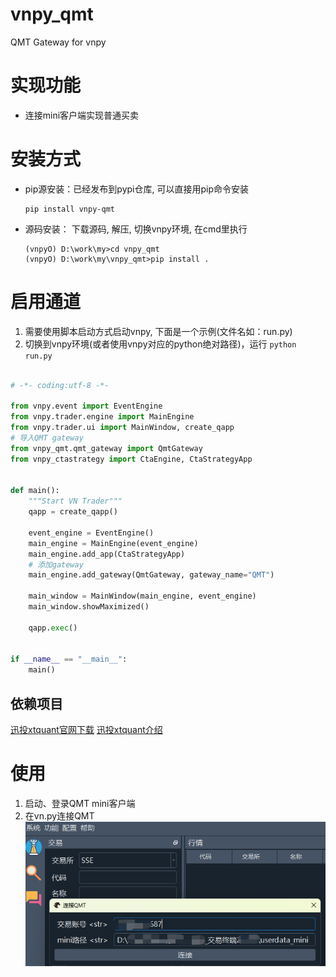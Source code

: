 # vnpy_qmt
QMT Gateway for vnpy

# 实现功能
- 连接mini客户端实现普通买卖

# 安装方式
- pip源安装：已经发布到pypi仓库, 可以直接用pip命令安装
  ```commandline
  pip install vnpy-qmt
  ```
- 源码安装： 下载源码, 解压, 切换vnpy环境, 在cmd里执行
  ```commandline
  (vnpyO) D:\work\my>cd vnpy_qmt
  (vnpyO) D:\work\my\vnpy_qmt>pip install .
  ```
# 启用通道
1. 需要使用脚本启动方式启动vnpy, 下面是一个示例(文件名如：run.py)
2. 切换到vnpy环境(或者使用vnpy对应的python绝对路径)，运行 `python run.py`
```python

# -*- coding:utf-8 -*-

from vnpy.event import EventEngine
from vnpy.trader.engine import MainEngine
from vnpy.trader.ui import MainWindow, create_qapp
# 导入QMT gateway
from vnpy_qmt.qmt_gateway import QmtGateway
from vnpy_ctastrategy import CtaEngine, CtaStrategyApp


def main():
    """Start VN Trader"""
    qapp = create_qapp()

    event_engine = EventEngine()
    main_engine = MainEngine(event_engine)
    main_engine.add_app(CtaStrategyApp)
    # 添加gateway
    main_engine.add_gateway(QmtGateway, gateway_name="QMT")

    main_window = MainWindow(main_engine, event_engine)
    main_window.showMaximized()

    qapp.exec()


if __name__ == "__main__":
    main()
```



## 依赖项目
[迅投xtquant官网下载](https://dict.thinktrader.net/nativeApi/download_xtquant.html)
[迅投xtquant介绍](https://dict.thinktrader.net/nativeApi/start_now.html)
# 使用
1. 启动、登录QMT mini客户端
2. 在vn.py连接QMT
![login_qmt.png](doc%2Flogin_qmt.png)